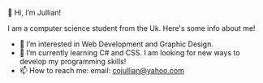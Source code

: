  👋 Hi, I’m Jullian!
 
  I am a computer science student from the Uk. Here's some info about me!
- 👀 I’m interested in Web Development and Graphic Design.
- 🌱 I’m currently learning C# and CSS.
I am looking for new ways to develop my programming skills!
- 📫 How to reach me:
 email: cojullian@yahoo.com
 

<!---
Ray-jco/Ray-jco is a ✨ special ✨ repository because its `README.md` (this file) appears on your GitHub profile.
You can click the Preview link to take a look at your changes.
--->
